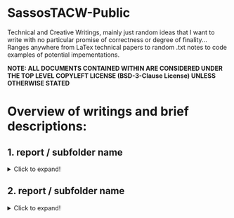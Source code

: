 # SassosTACW-Public
Technical and Creative Writings, mainly just random ideas that I want to write with no particular promise of correctness or degree of finality... Ranges anywhere from LaTex technical papers to random .txt notes to code examples of potential impementations.

__NOTE: ALL DOCUMENTS CONTAINED WITHIN ARE CONSIDERED UNDER THE TOP LEVEL COPYLEFT LICENSE (BSD-3-Clause License) UNLESS OTHERWISE STATED__

# Overview of writings and brief descriptions:

## 1. report / subfolder name
<details>
  <summary>Click to expand!</summary>
  
  ### Brief:

  ### Goals:

  ### Connected implementation (if applicable):

  ### Notes & Considerations:
  
</details>

## 2. report / subfolder name
<details>
  <summary>Click to expand!</summary>
  
  ### Brief:

  ### Goals:

  ### Connected implementation (if applicable):

  ### Notes & Considerations:
  
</details>
